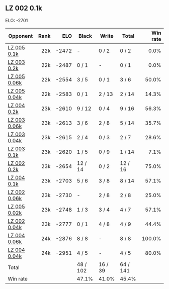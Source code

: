 ## LZ 002 0.1k ##

ELO: -2701

Opponent | Rank | ELO | Black | Write | Total | Win rate
---------|-----:|----:|-------|-------|-------|-------:
[LZ 005 0.1k](LZ%20005%200.1k.md) | 22k | -2472 | - | 0 / 2 | 0 / 2 | 0.0%
[LZ 003 0.2k](LZ%20003%200.2k.md) | 22k | -2487 | 0 / 1 | - | 0 / 1 | 0.0%
[LZ 005 0.06k](LZ%20005%200.06k.md) | 22k | -2554 | 3 / 5 | 0 / 1 | 3 / 6 | 50.0%
[LZ 005 0.04k](LZ%20005%200.04k.md) | 22k | -2583 | 0 / 1 | 2 / 13 | 2 / 14 | 14.3%
[LZ 004 0.2k](LZ%20004%200.2k.md) | 23k | -2610 | 9 / 12 | 0 / 4 | 9 / 16 | 56.3%
[LZ 003 0.06k](LZ%20003%200.06k.md) | 23k | -2613 | 3 / 6 | 2 / 8 | 5 / 14 | 35.7%
[LZ 003 0.04k](LZ%20003%200.04k.md) | 23k | -2615 | 2 / 4 | 0 / 3 | 2 / 7 | 28.6%
[LZ 003 0.1k](LZ%20003%200.1k.md) | 23k | -2620 | 1 / 5 | 0 / 9 | 1 / 14 | 7.1%
[LZ 002 0.2k](LZ%20002%200.2k.md) | 23k | -2654 | 12 / 14 | 0 / 2 | 12 / 16 | 75.0%
[LZ 004 0.1k](LZ%20004%200.1k.md) | 23k | -2703 | 5 / 6 | 3 / 8 | 8 / 14 | 57.1%
[LZ 002 0.06k](LZ%20002%200.06k.md) | 23k | -2730 | - | 2 / 8 | 2 / 8 | 25.0%
[LZ 005 0.02k](LZ%20005%200.02k.md) | 23k | -2748 | 1 / 3 | 3 / 4 | 4 / 7 | 57.1%
[LZ 002 0.04k](LZ%20002%200.04k.md) | 23k | -2777 | 0 / 1 | 4 / 8 | 4 / 9 | 44.4%
[LZ 004 0.06k](LZ%20004%200.06k.md) | 24k | -2876 | 8 / 8 | - | 8 / 8 | 100.0%
[LZ 004 0.04k](LZ%20004%200.04k.md) | 24k | -2951 | 4 / 5 | - | 4 / 5 | 80.0%
Total | | | 48 / 102 | 16 / 39 | 64 / 141 | 
Win rate| | | 47.1% | 41.0% | 45.4% | 
